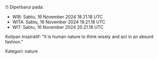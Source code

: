 ⏰ Diperbarui pada:
- WIB: Sabtu, 16 November 2024 18.21.18 UTC
- WITA: Sabtu, 16 November 2024 19.21.18 UTC
- WIT: Sabtu, 16 November 2024 20.21.18 UTC

Kutipan Inspiratif:
"It is human nature to think wisely and act in an absurd fashion."


Kategori: nature

